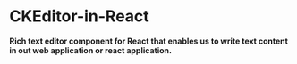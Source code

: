 # CKEditor-in-React

**Rich text editor component for React that enables us to write text content in out web application or react application.**

